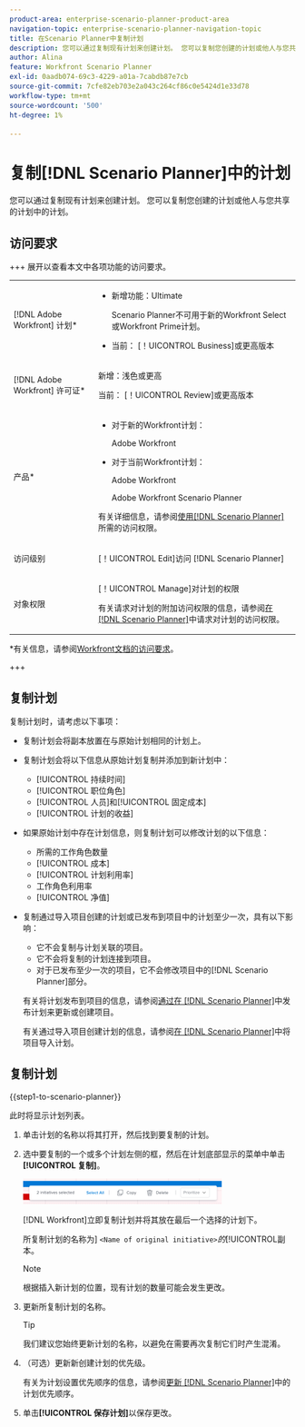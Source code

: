```yaml
---
product-area: enterprise-scenario-planner-product-area
navigation-topic: enterprise-scenario-planner-navigation-topic
title: 在Scenario Planner中复制计划
description: 您可以通过复制现有计划来创建计划。 您可以复制您创建的计划或他人与您共享的计划中的计划。
author: Alina
feature: Workfront Scenario Planner
exl-id: 0aadb074-69c3-4229-a01a-7cabdb87e7cb
source-git-commit: 7cfe82eb703e2a043c264cf86c0e5424d1e33d78
workflow-type: tm+mt
source-wordcount: '500'
ht-degree: 1%

---
```


# 复制[!DNL Scenario Planner]中的计划

<!--Audited: 07/2024-->

您可以通过复制现有计划来创建计划。 您可以复制您创建的计划或他人与您共享的计划中的计划。

## 访问要求

+++ 展开以查看本文中各项功能的访问要求。

<table style="table-layout:auto"> 
 <col> 
 <col> 
 <tbody> 
  <tr> 
   <td> <p>[!DNL Adobe Workfront] 计划*</p> </td> 
   <td> <ul></li>
   <li><p>新增功能：Ultimate </p></li>
   <p>Scenario Planner不可用于新的Workfront Select或Workfront Prime计划。 </p>
   <li><p>当前： [！UICONTROL Business]或更高版本</p></ul>
   </td> 
  </tr> 
  <tr> 
   <td> <p>[!DNL Adobe Workfront] 许可证*</p> </td> 
   <td> <p>新增：浅色或更高</p> 
   <p>当前： [！UICONTROL Review]或更高版本</p> </td> 
  </tr> 
  <tr> 
   <td>产品* </td> 
   <td> <ul><li><p>对于新的Workfront计划：</p><p> Adobe Workfront</li></p>
   <li><p>对于当前Workfront计划： </p>
   <p>Adobe Workfront</p> <p>Adobe Workfront Scenario Planner</p></li></ul>

<p>有关详细信息，请参阅<a href="../scenario-planner/access-needed-to-use-sp.md" class="MCXref xref">使用[!DNL Scenario Planner]</a>所需的访问权限。 </p> </td> 
  </tr> 
  <tr data-mc-conditions=""> 
   <td>访问级别 </td> 
   <td> <p>[！UICONTROL Edit]访问 [!DNL Scenario Planner]</p> </td> 
  </tr> 
  <tr data-mc-conditions=""> 
   <td> <p>对象权限 </p> </td> 
   <td> <p>[！UICONTROL Manage]对计划的权限</p> <p>有关请求对计划的附加访问权限的信息，请参阅<a href="../scenario-planner/request-access-to-plan.md" class="MCXref xref">在[!DNL Scenario Planner]</a>中请求对计划的访问权限。</p> </td> 
  </tr> 
 </tbody> 
</table>

*有关信息，请参阅[Workfront文档的访问要求](/help/quicksilver/administration-and-setup/add-users/access-levels-and-object-permissions/access-level-requirements-in-documentation.md)。

+++

## 复制计划

复制计划时，请考虑以下事项：

* 复制计划会将副本放置在与原始计划相同的计划上。
* 复制计划会将以下信息从原始计划复制并添加到新计划中：

   * [!UICONTROL 持续时间]
   * [!UICONTROL 职位角色]
   * [!UICONTROL 人员]和[!UICONTROL 固定成本]
   * [!UICONTROL 计划的收益]

* 如果原始计划中存在计划信息，则复制计划可以修改计划的以下信息：

   * 所需的工作角色数量
   * [!UICONTROL 成本]
   * [!UICONTROL 计划利用率]
   * 工作角色利用率
   * [!UICONTROL 净值]

* 复制通过导入项目创建的计划或已发布到项目中的计划至少一次，具有以下影响：

   * 它不会复制与计划关联的项目。
   * 它不会将复制的计划连接到项目。
   * 对于已发布至少一次的项目，它不会修改项目中的[!DNL Scenario Planner]部分。

  有关将计划发布到项目的信息，请参阅[通过在 [!DNL Scenario Planner]](../scenario-planner/publish-scenarios-update-projects.md)中发布计划来更新或创建项目。

  有关通过导入项目创建计划的信息，请参阅[在 [!DNL Scenario Planner]](../scenario-planner/import-projects-to-plans.md)中将项目导入计划。

## 复制计划

{{step1-to-scenario-planner}}

此时将显示计划列表。

1. 单击计划的名称以将其打开，然后找到要复制的计划。
1. 选中要复制的一个或多个计划左侧的框，然后在计划底部显示的菜单中单击&#x200B;**[!UICONTROL 复制]**。

   ![复制计划](assets/bottom-manage-initiative-menu-350x45.png)

   [!DNL Workfront]立即复制计划并将其放在最后一个选择的计划下。

   所复制计划的名称为] `<Name of original initiative>`*的*[!UICONTROL &#x200B;副本。

   >[!NOTE]
   >
   >根据插入新计划的位置，现有计划的数量可能会发生更改。

1. 更新所复制计划的名称。

   >[!TIP]
   >
   >我们建议您始终更新计划的名称，以避免在需要再次复制它们时产生混淆。

1. （可选）更新新创建计划的优先级。

   有关为计划设置优先顺序的信息，请参阅[更新 [!DNL Scenario Planner]](../scenario-planner/prioritize-initiatives.md)中的计划优先顺序。

1. 单击&#x200B;**[!UICONTROL 保存计划]**&#x200B;以保存更改。
